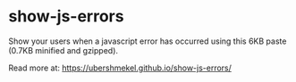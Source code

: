 # show-js-errors
Show your users when a javascript error has occurred using this 6KB paste (0.7KB minified and gzipped).

Read more at: https://ubershmekel.github.io/show-js-errors/
